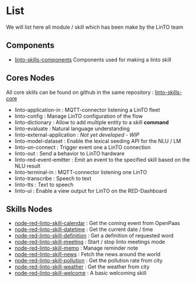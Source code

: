 # List

We will list here all module / skill which has been make by the LinTO team

## Components
 * [linto-skills-components](https://github.com/linto-ai/linto-skills-components) Components used for making a linto skill

## Cores Nodes

All core skills can be found on github in the same repository : [linto-skills-core](https://github.com/linto-ai/linto-skills-core)
 * linto-application-in : MQTT-connector listening a LinTO fleet
 * linto-config : Manage LinTO configuration of the flow
 * linto-dictionary : Allow to add multiple entity to a skill **command**
 * linto-evaluate : Natural language understanding
 * linto-external-application : *Not yet developed - WIP*
 * linto-model-dataset : Enable the lexical seeding API for the NLU / LM
 * linto-on-connect : Trigger event one a LinTO connection
 * linto-out : Send a behavior to LinTO hardware
 * linto-red-event-emitter : Emit an event to the specified skill based on the NLU result
 * linto-terminal-in : MQTT-connector listening one LinTO
 * linto-transcribe : Speech to text
 * linto-tts : Text to speech
 * linto-ui : Enable a view output for LinTO on the RED-Dashboard 

## Skills Nodes
 * [node-red-linto-skill-calendar](https://github.com/linto-ai/linto-skill-calendar) : Get the coming event from OpenPaas
 * [node-red-linto-skill-datetime](https://github.com/linto-ai/linto-skill-datetime) : Get the current date / time
 * [node-red-linto-skill-definition](https://github.com/linto-ai/linto-skill-definition) : Get a definition of requested word
 * [node-red-linto-skill-meeting](https://github.com/linto-ai/linto-skill-meeting) : Start / stop linto meetings mode
 * [node-red-linto-skill-memo](https://github.com/linto-ai/linto-skill-memo) : Manage reminder note
 * [node-red-linto-skill-news](https://github.com/linto-ai/linto-skill-news) : Fetch the news around the world
 * [node-red-linto-skill-pollution](https://github.com/linto-ai/linto-skill-pollution) : Get the pollution rate from city
 * [node-red-linto-skill-weather](https://github.com/linto-ai/linto-skill-weather) : Get the weather from city
 * [node-red-linto-skill-welcome](https://github.com/linto-ai/linto-skill-welcome) : A basic welcoming skill